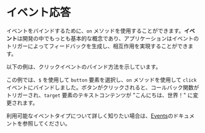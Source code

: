 <template is="exm-article">
<a href="../../publics/examples/event-demo.html" preview></a>
</template>

# イベント応答

イベントをバインドするために、`on` メソッドを使用することができます。**イベント**は開発の中でもっとも基本的な概念であり、アプリケーションはイベントのトリガーによってフィードバックを生成し、相互作用を実現することができます。

以下の例は、クリックイベントのバインド方法を示しています。

この例では、`$` を使用して `button` 要素を選択し、`on` メソッドを使用して `click` イベントにバインドしました。ボタンがクリックされると、コールバック関数がトリガーされ、`target` 要素のテキストコンテンツが "こんにちは、世界！" に変更されます。

利用可能なイベントタイプについて詳しく知りたい場合は、[Events](https://developer.mozilla.org/en-US/docs/Web/Events)のドキュメントを参照してください。

